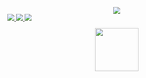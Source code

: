 <p align="center">
  <div id="mescouilles" align="center">
  <img src="https://media0.giphy.com/media/v1.Y2lkPTc5MGI3NjExMTg5ZDg0ZWNmODFmY2MyYmUyMDU4OTQ2NTlhZjdmMjFkY2Y4YjZiYSZlcD12MV9pbnRlcm5hbF9naWZzX2dpZklkJmN0PWc/FKHZLjnz4c2ly/giphy.gif"/></div>
  <a href="https://github.com/d0m00re">
    <img src="http://github-profile-summary-cards.vercel.app/api/cards/profile-details?username=d0m00re&theme=transparent" />
  </a>
  <a href="https://github.com/d0m00re">
    <img src="https://github-readme-streak-stats.herokuapp.com/?user=d0m00re&hide_border=true&card_width=338&theme=transparent" />
  </a>
  <a href="https://github.com/d0m00re">
    <img src="http://github-profile-summary-cards.vercel.app/api/cards/stats?username=dilaouid&theme=transparent" />
  </a>
</p>

<div id="header" align="center">
  <img src="https://media.giphy.com/media/M9gbBd9nbDrOTu1Mqx/giphy.gif" width="100"/>
</div>
